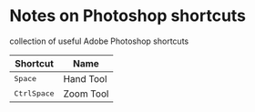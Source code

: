# Notes on Photoshop shortcuts
collection of useful Adobe Photoshop shortcuts

| Shortcut                                | Name                     |
|-----------------------------------------|--------------------------|
| <kbd>Space</kbd>                        | Hand Tool                |
| <kbd>Ctrl</kbd><kbd>Space</kbd>         | Zoom Tool                |
